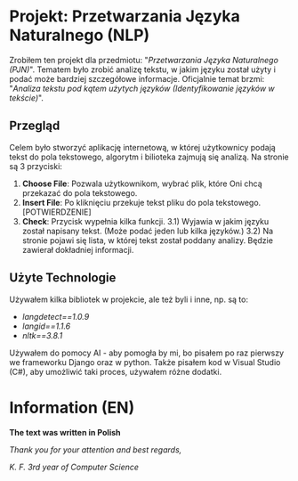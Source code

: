 # Projekt: Przetwarzania Języka Naturalnego (NLP)

Zrobiłem ten projekt dla przedmiotu: "*Przetwarzania Języka Naturalnego (PJN)*". Tematem było zrobić analizę tekstu, w jakim języku został użyty i podać może bardziej szczegółowe informacje. Oficjalnie temat brzmi: "*Analiza tekstu pod kątem użytych języków (Identyfikowanie języków w tekście)*".

## Przegląd
Celem było stworzyć aplikację internetową, w której użytkownicy podają tekst do pola tekstowego, algorytm i bilioteka zajmują się analizą. Na stronie są 3 przyciski:

1) **Choose File**: Pozwala użytkownikom, wybrać plik, które Oni chcą przekazać do pola tekstowego.
2) **Insert File**: Po kliknięciu przekuje tekst pliku do pola tekstowego. [POTWIERDZENIE]
3) **Check**: Przycisk wypełnia kilka funkcji.
  3.1) Wyjawia w jakim języku został napisany tekst. (Może podać jeden lub kilka języków.)
  3.2) Na stronie pojawi się lista, w której tekst został poddany analizy. Będzie zawierał dokładniej informacji. 

## Użyte Technologie
Używałem kilka bibliotek w projekcie, ale też byli i inne, np. są to:

- *langdetect==1.0.9*
- *langid==1.1.6*
- *nltk==3.8.1*

Używałem do pomocy AI - aby pomogła by mi, bo pisałem po raz pierwszy we frameworku Django oraz w python. Także pisałem kod w Visual Studio (C#), aby umożliwić taki proces, używałem różne dodatki.

# Information (EN)
**The text was written in Polish**

*Thank you for your attention and best regards,*

*K. F. 3rd year of Computer Science*
